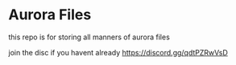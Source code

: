 # Aurora Files
this repo is for storing all manners of aurora files



join the disc if you havent already
https://discord.gg/qdtPZRwVsD

